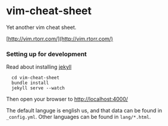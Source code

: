 vim-cheat-sheet
===============

Yet another vim cheat sheet.

[http://vim.rtorr.com/](http://vim.rtorr.com/)


### Setting up for development

Read about installing [jekyll](http://jekyllrb.com/)

```
  cd vim-cheat-sheet
  bundle install
  jekyll serve --watch
```

Then open your browser to [http://localhost:4000/](http://localhost:4000/)

The default languge is english us, and that data can be found in `_config.yml`. Other languages can be found in `lang/*.html`.

